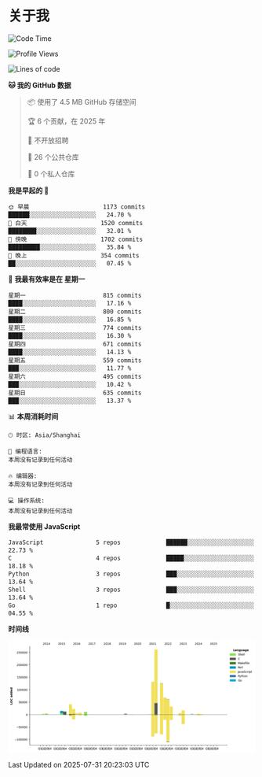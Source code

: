 # 关于我

<!--START_SECTION:waka-->
![Code Time](http://img.shields.io/badge/Code%20Time-934%20hrs-blue)

![Profile Views](http://img.shields.io/badge/%E4%B8%AA%E4%BA%BA%E8%B5%84%E6%96%99%E8%A7%82%E7%9C%8B%E6%AC%A1%E6%95%B0-2-blue)

![Lines of code](https://img.shields.io/badge/%E4%BB%8E%E3%80%8CHello%20World%E3%80%8D%E8%B5%B7%E6%88%91%E5%B7%B2%E7%BB%8F%E5%86%99%E4%BA%86-832.0%20thousand%20%E8%A1%8C%E4%BB%A3%E7%A0%81-blue)

**🐱 我的 GitHub 数据** 

> 📦  使用了 4.5 MB GitHub 存储空间 
 > 
> 🏆 6 个贡献，在 2025 年
 > 
> 🚫 不开放招聘
 > 
> 📜 26 个公共仓库 
 > 
> 🔑 0 个私人仓库 
 > 
**我是早起的 🐤** 

```text
🌞 早晨                     1173 commits        ██████░░░░░░░░░░░░░░░░░░░   24.70 % 
🌆 白天                     1520 commits        ████████░░░░░░░░░░░░░░░░░   32.01 % 
🌃 傍晚                     1702 commits        █████████░░░░░░░░░░░░░░░░   35.84 % 
🌙 晚上                     354 commits         ██░░░░░░░░░░░░░░░░░░░░░░░   07.45 % 
```
📅 **我最有效率是在 星期一** 

```text
星期一                      815 commits         ████░░░░░░░░░░░░░░░░░░░░░   17.16 % 
星期二                      800 commits         ████░░░░░░░░░░░░░░░░░░░░░   16.85 % 
星期三                      774 commits         ████░░░░░░░░░░░░░░░░░░░░░   16.30 % 
星期四                      671 commits         ████░░░░░░░░░░░░░░░░░░░░░   14.13 % 
星期五                      559 commits         ███░░░░░░░░░░░░░░░░░░░░░░   11.77 % 
星期六                      495 commits         ███░░░░░░░░░░░░░░░░░░░░░░   10.42 % 
星期日                      635 commits         ███░░░░░░░░░░░░░░░░░░░░░░   13.37 % 
```


📊 **本周消耗时间** 

```text
🕑︎ 时区: Asia/Shanghai

💬 编程语言: 
本周没有记录到任何活动

🔥 编辑器: 
本周没有记录到任何活动

💻 操作系统: 
本周没有记录到任何活动
```

**我最常使用 JavaScript** 

```text
JavaScript               5 repos             ██████░░░░░░░░░░░░░░░░░░░   22.73 % 
C                        4 repos             █████░░░░░░░░░░░░░░░░░░░░   18.18 % 
Python                   3 repos             ███░░░░░░░░░░░░░░░░░░░░░░   13.64 % 
Shell                    3 repos             ███░░░░░░░░░░░░░░░░░░░░░░   13.64 % 
Go                       1 repo              █░░░░░░░░░░░░░░░░░░░░░░░░   04.55 % 
```



**时间线**

![Lines of Code chart](https://raw.githubusercontent.com/Arondight/Arondight/master/assets/bar_graph.png)


 Last Updated on 2025-07-31 20:23:03 UTC
<!--END_SECTION:waka-->
